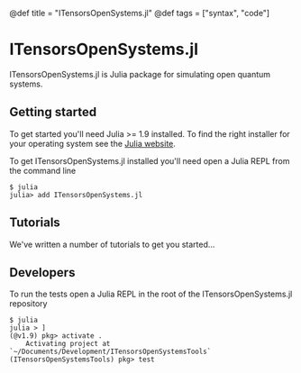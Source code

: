 @def title = "ITensorsOpenSystems.jl"
@def tags = ["syntax", "code"]

# ITensorsOpenSystems.jl

ITensorsOpenSystems.jl is Julia package for simulating open quantum systems.

## Getting started

To get started you'll need Julia >= 1.9 installed. To find the right installer for 
your operating system see the [Julia website](https://julialang.org/downloads/).

To get ITensorsOpenSystems.jl installed you'll need open a Julia REPL from the command line

```
$ julia
julia> add ITensorsOpenSystems.jl
```

## Tutorials

We've written a number of tutorials to get you started...

## Developers

To run the tests open a Julia REPL in the root of the ITensorsOpenSystems.jl repository

```
$ julia
julia > ]
(@v1.9) pkg> activate .
    Activating project at `~/Documents/Development/ITensorsOpenSystemsTools`
(ITensorsOpenSystemsTools) pkg> test
```

